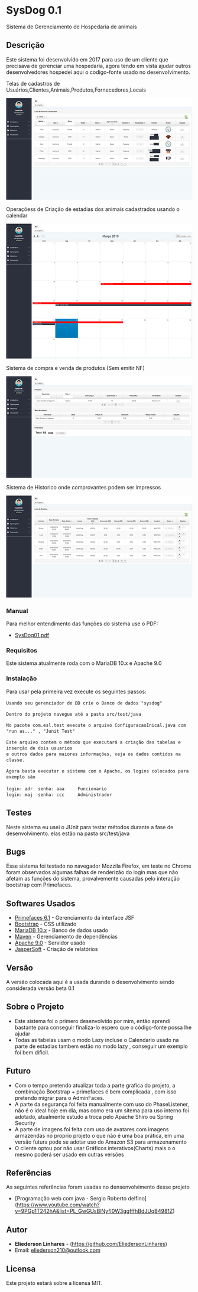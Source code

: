 # SysDog 0.1

Sistema de Gerenciamento de Hospedaria de animais

## Descrição

Este sistema foi desenvolvido em 2017 para uso de um cliente que precisava de gerenciar uma hospedaria, agora
tendo em vista ajudar outros desenvolvedores hospedei aqui o codigo-fonte usado no desenvolvimento.

Telas de cadastros de Usuários,Clientes,Animais,Produtos,Fornecedores,Locais

![](SAnimais.png)

Operaçõess de Criação de estadias dos animais cadastrados usando o calendar

![](SEstadia.png)

Sistema de compra e venda de produtos (Sem emitir NF)

![](SCompras.png)

Sistema de Historico onde comprovantes podem ser impressos

![](SHEstadia.png)

### Manual

Para melhor entendimento das funções do sistema use o PDF:

* [SysDog01.pdf](https://drive.google.com/file/d/1HZhjSEavL59AoQievFgfQgtus6e4iWTJ/view?usp=sharing)

### Requisitos

Este sistema atualmente roda com o MariaDB 10.x e Apache 9.0

### Instalação

Para usar pela primeira vez execute os seguintes passos: 

```
Usando seu gerenciador de BD crie o Banco de dados "sysdog"
```
```
Dentro do projeto navegue até a pasta src/test/java
```
```
No pacote com.esl.test execute o arquivo ConfiguracaoInical.java com "run as..." , "Junit Test"
```
```
Este arquivo contem o método que executará a criação das tabelas e inserção de dois usuarios 
e outros dados para maiores informações, veja os dados contidos na classe.
```
```
Agora basta executar o sistema com o Apache, os logins colocados para exemplo são

login: adr  senha: aaa     Funcionario
login: maj  senha: ccc     Administrador
```

## Testes

Neste sistema eu usei o JUnit para testar métodos durante a fase de desenvolvimento.
elas estão na pasta src/test/java

## Bugs

Esse sistema foi testado no navegador Mozzila Firefox, em teste no Chrome foram observados
algumas falhas de renderizão do login mas que não afetam as funções do sistema, provalvemente
causadas pelo interação bootstrap com Primefaces. 

## Softwares Usados


* [Primefaces 6.1](https://www.primefaces.org/) - Gerenciamento da interface JSF
* [Bootstrap](https://getbootstrap.com/) - CSS utilizado
* [MariaDB 10.x](https://mariadb.org/) - Banco de dados usado
* [Maven](https://maven.apache.org/) - Gerenciamento de dependências
* [Apache 9.0](https://www.apache.org/) - Servidor usado
* [JasperSoft](https://community.jaspersoft.com/download) - Criação de relatórios


## Versão

A versão colocada aqui é a usada durande o desenvolvimento sendo considerada versão beta 0.1

## Sobre o Projeto

* Este sistema foi o primero desenvolvido por mim, então aprendi bastante para conseguir finaliza-lo
espero que o código-fonte possa lhe ajudar 
* Todas as tabelas usam o modo Lazy incluse o Calendario usado na parte de estadias tambem estão no modo lazy
, conseguir um exemplo foi bem dificil.

## Futuro

* Com o tempo pretendo atualizar toda a parte grafica do projeto, a combinação Bootstrap + primefaces é bem complicada
, com isso pretendo migrar para o AdminFaces.
* A parte da segurança foi feita manualmente com uso do PhaseListener, não é o ideal hoje em dia, mas como era um sitema 
para uso interno foi adotado, atualmente estudo a troca pelo Apache Shiro ou Spring Security
* A parte de imagens foi feita com uso de avatares com imagens armazendas no proprio projeto o que não é uma boa prática,
em uma versão futura pode se adotar uso do Amazon S3 para armazenamento
* O cliente optou por não usar Gráficos interativos(Charts) mais o o mesmo poderá ser usado em outras versões

## Referências

As seguintes referências foram usadas no densenvolvimento desse projeto

* [Programação web com java - Sergio Roberto delfino] (https://www.youtube.com/watch?v=9PGp1T242hA&list=PL_GwGUsBlNyfI0W3ggfffhBdJUqB4981Z)

## Autor

* **Eliederson Linhares**  - (https://github.com/EliedersonLinhares)
*   Email: eliederson210@outlook.com


## Licensa

Este projeto estará sobre a licensa MIT.
